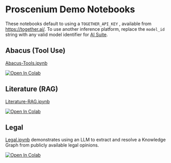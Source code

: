 # Proscenium Demo Notebooks

These notebooks default to using a `TOGETHER_API_KEY` , available from https://together.ai/.
To use another inference platform, replace the `model_id` string with any valid
model identifier for [AI Suite](https://github.com/andrewyng/aisuite/).

## Abacus (Tool Use)

[Abacus-Tools.ipynb](./Abacus-Tools.ipynb)

<a target="_blank" href="https://colab.research.google.com/github/The-AI-Alliance/proscenium/blob/main/notebooks/Abacus-Tools.ipynb">
<img src="https://colab.research.google.com/assets/colab-badge.svg" alt="Open In Colab"/>
</a>

## Literature (RAG)

[Literature-RAG.ipynb](./Literature-RAG.ipynb)

<a target="_blank" href="https://colab.research.google.com/github/The-AI-Alliance/proscenium/blob/main/notebooks/Literature-RAG.ipynb">
<img src="https://colab.research.google.com/assets/colab-badge.svg" alt="Open In Colab"/>
</a>

## Legal

[Legal.ipynb](./Legal.ipynb) demonstrates using an LLM to extract and resolve a Knowledge Graph from
publicly available legal opinions.

<a target="_blank" href="https://colab.research.google.com/github/The-AI-Alliance/proscenium/blob/main/notebooks/Legal.ipynb">
<img src="https://colab.research.google.com/assets/colab-badge.svg" alt="Open In Colab"/>
</a>
